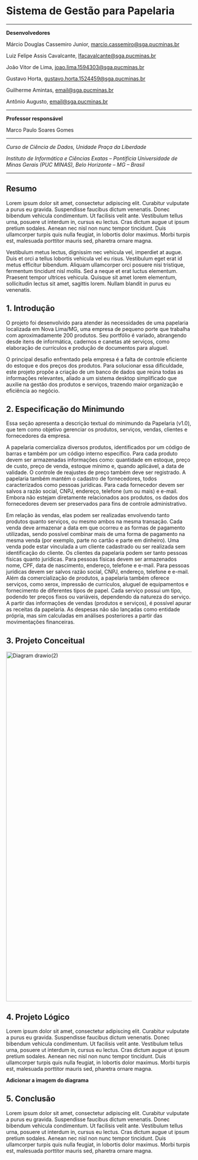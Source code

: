 # Sistema de Gestão para Papelaria
___

**Desenvolvedores**

Márcio Douglas Cassemiro Junior, marcio.cassemiro@sga.pucminas.br

Luiz Felipe Assis Cavalcante, lfacavalcante@sga.pucminas.br

João Vitor de Lima, joao.lima.1594303@sga.pucminas.br

Gustavo Horta, gustavo.horta.1524459@sga.pucminas.br

Guilherme Amintas, email@sga.pucminas.br

Antônio Augusto, email@sga.pucminas.br
___

**Professor responsável**

Marco Paulo Soares Gomes
___
_Curso de Ciência de Dados, Unidade Praça da Liberdade_

_Instituto de Informática e Ciências Exatas – Pontifícia Universidade de Minas Gerais (PUC MINAS), Belo Horizonte – MG – Brasil_
___

## Resumo
 Lorem ipsum dolor sit amet, consectetur adipiscing elit. Curabitur vulputate a purus eu gravida. Suspendisse faucibus dictum venenatis. Donec bibendum vehicula condimentum. Ut facilisis velit ante. Vestibulum tellus urna, posuere ut interdum in, cursus eu lectus. Cras dictum augue ut ipsum pretium sodales. Aenean nec nisl non nunc tempor tincidunt. Duis ullamcorper turpis quis nulla feugiat, in lobortis dolor maximus. Morbi turpis est, malesuada porttitor mauris sed, pharetra ornare magna.

Vestibulum metus lectus, dignissim nec vehicula vel, imperdiet at augue. Duis et orci a tellus lobortis vehicula vel eu risus. Vestibulum eget erat id metus efficitur bibendum. Aliquam ullamcorper orci posuere nisi tristique, fermentum tincidunt nisl mollis. Sed a neque et erat luctus elementum. Praesent tempor ultrices vehicula. Quisque sit amet lorem elementum, sollicitudin lectus sit amet, sagittis lorem. Nullam blandit in purus eu venenatis.

## 1. Introdução
O projeto foi desenvolvido para atender às necessidades de uma papelaria localizada em Nova Lima/MG, uma empresa de pequeno porte que trabalha com aproximadamente 200 produtos. Seu portfólio é variado, abrangendo desde itens de informática, cadernos e canetas até serviços, como elaboração de currículos e produção de documentos para aluguel.

O principal desafio enfrentado pela empresa é a falta de controle eficiente do estoque e dos preços dos produtos. Para solucionar essa dificuldade, este projeto propõe a criação de um banco de dados que reúna todas as informações relevantes, aliado a um sistema desktop simplificado que auxilie na gestão dos produtos e serviços, trazendo maior organização e eficiência ao negócio.

## 2. Especificação do Minimundo

Essa seção apresenta a descrição textual do minimundo da Papelaria (v1.0), que tem como objetivo gerenciar os produtos, serviços, vendas, clientes e fornecedores da empresa. 

A papelaria comercializa diversos produtos, identificados por um código de barras e também por um código interno específico. Para cada produto devem ser armazenadas informações como: quantidade em estoque, preço de custo, preço de venda, estoque mínimo e, quando aplicável, a data de validade. O controle de reajustes de preço também deve ser registrado. A papelaria também mantém o cadastro de fornecedores, todos caracterizados como pessoas jurídicas. Para cada fornecedor devem ser salvos a razão social, CNPJ, endereço, telefone (um ou mais) e e-mail. Embora não estejam diretamente relacionados aos produtos, os dados dos fornecedores devem ser preservados para fins de controle administrativo.

Em relação às vendas, elas podem ser realizadas envolvendo tanto produtos quanto serviços, ou mesmo ambos na mesma transação. Cada venda deve armazenar a data em que ocorreu e as formas de pagamento utilizadas, sendo possível combinar mais de uma forma de pagamento na mesma venda (por exemplo, parte no cartão e parte em dinheiro). Uma venda pode estar vinculada a um cliente cadastrado ou ser realizada sem identificação do cliente. Os clientes da papelaria podem ser tanto pessoas físicas quanto jurídicas. Para pessoas físicas devem ser armazenados nome, CPF, data de nascimento, endereço, telefone e e-mail. Para pessoas jurídicas devem ser salvos razão social, CNPJ, endereço, telefone e e-mail. Além da comercialização de produtos, a papelaria também oferece serviços, como xerox, impressão de currículos, aluguel de equipamentos e fornecimento de diferentes tipos de papel. Cada serviço possui um tipo, podendo ter preços fixos ou variáveis, dependendo da natureza do serviço. A partir das informações de vendas (produtos e serviços), é possível apurar as receitas da papelaria. As despesas não são lançadas como entidade própria, mas sim calculadas em análises posteriores a partir das movimentações financeiras.

 ## 3. Projeto Conceitual
 
<img width="1902" height="947" alt="Diagram drawio(2)" src="https://github.com/user-attachments/assets/ba5beb96-16f9-442b-8004-ad77eb7a2b7c" />

## 4. Projeto Lógico
Lorem ipsum dolor sit amet, consectetur adipiscing elit. Curabitur vulputate a purus eu gravida. Suspendisse faucibus dictum venenatis. Donec bibendum vehicula condimentum. Ut facilisis velit ante. Vestibulum tellus urna, posuere ut interdum in, cursus eu lectus. Cras dictum augue ut ipsum pretium sodales. Aenean nec nisl non nunc tempor tincidunt. Duis ullamcorper turpis quis nulla feugiat, in lobortis dolor maximus. Morbi turpis est, malesuada porttitor mauris sed, pharetra ornare magna.

**Adicionar a imagem do diagrama**

## 5. Conclusão
Lorem ipsum dolor sit amet, consectetur adipiscing elit. Curabitur vulputate a purus eu gravida. Suspendisse faucibus dictum venenatis. Donec bibendum vehicula condimentum. Ut facilisis velit ante. Vestibulum tellus urna, posuere ut interdum in, cursus eu lectus. Cras dictum augue ut ipsum pretium sodales. Aenean nec nisl non nunc tempor tincidunt. Duis ullamcorper turpis quis nulla feugiat, in lobortis dolor maximus. Morbi turpis est, malesuada porttitor mauris sed, pharetra ornare magna.
